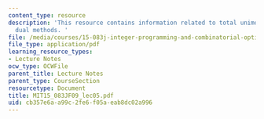 ```yaml
---
content_type: resource
description: 'This resource contains information related to total unimodularity and
  dual methods. '
file: /media/courses/15-083j-integer-programming-and-combinatorial-optimization-fall-2009/cb357e6aa99c2fe6f05aeab8dc02a996_MIT15_083JF09_lec05.pdf
file_type: application/pdf
learning_resource_types:
- Lecture Notes
ocw_type: OCWFile
parent_title: Lecture Notes
parent_type: CourseSection
resourcetype: Document
title: MIT15_083JF09_lec05.pdf
uid: cb357e6a-a99c-2fe6-f05a-eab8dc02a996
---
```

